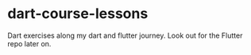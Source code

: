 # dart-course-lessons
Dart exercises along my dart and flutter journey. Look out for the Flutter repo later on.  
